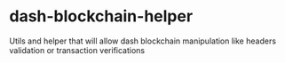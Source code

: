 # dash-blockchain-helper
Utils and helper that will allow dash blockchain manipulation like headers validation or transaction verifications
